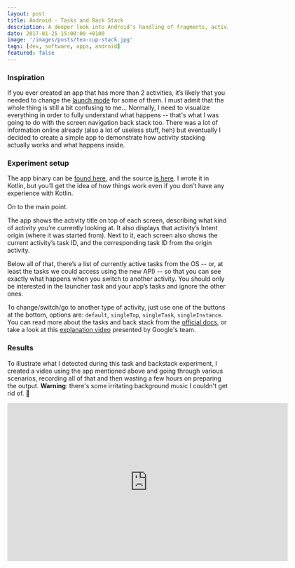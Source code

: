 ```yaml
---
layout: post
title: Android · Tasks and Back Stack
description: A deeper look into Android's handling of fragments, activities and its internal backstack and task managers used in navigation
date: 2017-01-25 15:00:00 +0100
image: '/images/posts/tea-cup-stack.jpg'
tags: [dev, software, apps, android]
featured: false
---
```


### Inspiration

If you ever created an app that has more than 2 activities, it’s likely that you needed to change the [launch mode](https://developer.android.com/guide/topics/manifest/activity-element.html#lmode) for some of them. I must admit that the whole thing is still a bit confusing to me...  Normally, I need to visualize everything in order to fully understand what happens -- that's what I was going to do with the screen navigation back stack too. There was a lot of information online already (also a lot of useless stuff, heh) but eventually I decided to create a simple app to demonstrate how activity stacking actually works and what happens inside.

### Experiment setup

The app binary can be [found here](https://github.com/milosmns/android-task-stack-example/releases/tag/v1.2), and the source [is here](https://github.com/milosmns/android-task-stack-example). I wrote it in Kotlin, but you’ll get the idea of how things work even if you don’t have any experience with Kotlin.

On to the main point.

The app shows the activity title on top of each screen, describing what kind of activity you’re currently looking at. It also displays that activity’s Intent origin (where it was started from). Next to it, each screen also shows the current activity’s task ID, and the corresponding task ID from the origin activity.

Below all of that, there’s a list of currently active tasks from the OS -- or, at least the tasks we could access using the new API) -- so that you can see exactly what happens when you switch to another activity. You should only be interested in the launcher task and your app’s tasks and ignore the other ones.

To change/switch/go to another type of activity, just use one of the buttons at the bottom, options are: `default`, `singleTop`, `singleTask`, `singleInstance`. You can read more about the tasks and back stack from the [official docs](https://developer.android.com/guide/components/activities/tasks-and-back-stack.html), or take a look at this [explanation video](https://www.youtube.com/watch?v=MvIlVsXxXmY) presented by Google's team.

### Results

To illustrate what I detected during this task and backstack experiment, I created a video using the app mentioned above and going through various scenarios, recording all of that and then wasting a few hours on preparing the output. **Warning**: there's some irritating background music I couldn't get rid of. 😬

<p><iframe
  src="https://player.vimeo.com/video/201011854"
  title="Experiment results"
  width="640"
  height="360"
  frameborder="0"
  allowfullscreen
></iframe></p>
